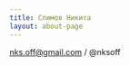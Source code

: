 ```yaml
---
title: Слимов Никита
layout: about-page
---
```


<a href="mailto:nks.off@gmail.com">nks.off@gmail.com</a> / @nksoff
